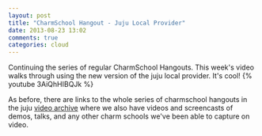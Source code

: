 ```yaml
---
layout: post
title: "CharmSchool Hangout - Juju Local Provider"
date: 2013-08-23 13:02
comments: true
categories: cloud
---
```



Continuing the series of regular CharmSchool Hangouts.  This week's video
walks through using the new version of the juju local provider.  It's cool!
{% youtube 3AiQhHIBQJk %}

<!--more-->

As before, there are links to the whole series of charmschool hangouts in the juju
[video archive](https://juju.ubuntu.com/resources/videos/)
where we also have videos and screencasts of demos, talks,  and any other charm
schools we've been able to capture on video.

